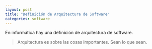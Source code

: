 ```yaml
---
layout: post
title: "Definición de Arquitectura de Software"
categories: software
---
```


En informática hay una definición de arquitectura de software.<!--more-->

> Arquitectura es sobre las cosas importantes. Sean lo que sean.
